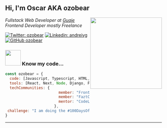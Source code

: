 <h2> Hi, I'm Oscar AKA ozobear</h2>
<img align='right' src="https://media.giphy.com/media/USV0ym3bVWQJJmNu3N/giphy.gif" width="230">
<p><em>Fullstack Web Developer at <a href="http://www.guaje.mx">Guaje</a></br>Frontend Developer mostly Freelance 
</em></p>

[![Twitter: ozobear](https://img.shields.io/twitter/follow/ozobear?style=social)](https://twitter.com/ozobear)
[![Linkedin: andreivg](https://img.shields.io/badge/-Oscar-blue?style=flat-square&logo=Linkedin&logoColor=white&link=https://www.linkedin.com/in/andreivg/)](https://www.linkedin.com/in/andreivg/)
[![GitHub ozobear](https://img.shields.io/github/followers/ozobear?label=follow&style=social)](https://github.com/ozobear)


### <img src="https://media.giphy.com/media/ynaCWB9soHk1a/giphy.gif" width="50"> Know my code...  

```javascript
const ozobear = {
  code: [Javascript, Typescript, HTML, CSS, Python],
  tools: [React, Next, Node, Django, Firebase, Figma],
  techCommunities: {
                        member: "FrontendCafé",
                        member: "FaztCode",
                        mentor: "CodeLiners"
                      },
 challenge: "I am doing the #100DaysOfCode challenge focused on react, typescript and cloud"
}
```
---
